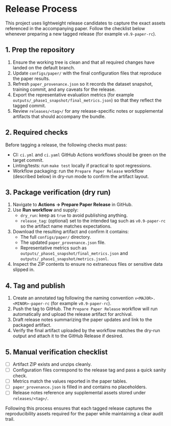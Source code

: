 # Release Process

This project uses lightweight release candidates to capture the exact assets referenced in the accompanying paper. Follow the checklist below whenever preparing a new tagged release (for example `v0.9-paper-rc`).

## 1. Prep the repository

1. Ensure the working tree is clean and that all required changes have landed on the default branch.
2. Update `configs/paper/` with the final configuration files that reproduce the paper results.
3. Refresh `paper_provenance.json` so it records the dataset snapshot, training commit, and any caveats for the release.
4. Export the representative evaluation metrics (for example `outputs/_phase1_snapshot/final_metrics.json`) so that they reflect the tagged commit.
5. Review `releases/<tag>/` for any release-specific notes or supplemental artifacts that should accompany the bundle.

## 2. Required checks

Before tagging a release, the following checks must pass:

- CI: `ci.yml` and `ci.yaml` GitHub Actions workflows should be green on the target commit.
- Linting/tests: run `make test` locally if practical to spot regressions.
- Workflow packaging: run the `Prepare Paper Release` workflow (described below) in dry-run mode to confirm the artifact layout.

## 3. Package verification (dry run)

1. Navigate to **Actions → Prepare Paper Release** in GitHub.
2. Use **Run workflow** and supply:
   - `dry_run`: keep as `true` to avoid publishing anything.
   - `release_tag`: (optional) set to the intended tag such as `v0.9-paper-rc` so the artifact name matches expectations.
3. Download the resulting artifact and confirm it contains:
   - The full `configs/paper/` directory.
   - The updated `paper_provenance.json` file.
   - Representative metrics such as `outputs/_phase1_snapshot/final_metrics.json` and `outputs/_phase1_snapshot/metrics.jsonl`.
4. Inspect the ZIP contents to ensure no extraneous files or sensitive data slipped in.

## 4. Tag and publish

1. Create an annotated tag following the naming convention `v<MAJOR>.<MINOR>-paper-rc` (for example `v0.9-paper-rc`).
2. Push the tag to GitHub. The `Prepare Paper Release` workflow will run automatically and upload the release artifact for archival.
3. Draft release notes summarizing the paper updates and link to the packaged artifact.
4. Verify the final artifact uploaded by the workflow matches the dry-run output and attach it to the GitHub Release if desired.

## 5. Manual verification checklist

- [ ] Artifact ZIP exists and unzips cleanly.
- [ ] Configuration files correspond to the release tag and pass a quick sanity check.
- [ ] Metrics match the values reported in the paper tables.
- [ ] `paper_provenance.json` is filled in and contains no placeholders.
- [ ] Release notes reference any supplemental assets stored under `releases/<tag>/`.

Following this process ensures that each tagged release captures the reproducibility assets required for the paper while maintaining a clear audit trail.
